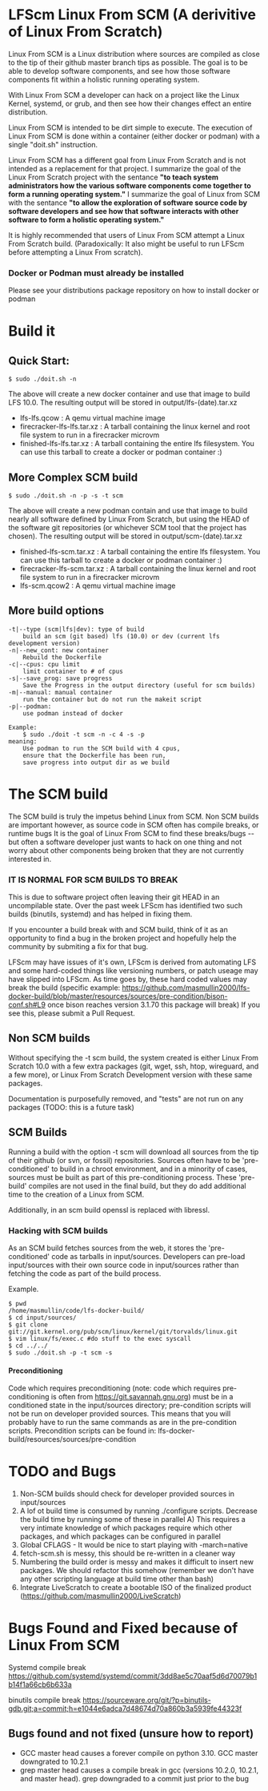 # LFScm Linux From SCM (A derivitive of Linux From Scratch)

Linux From SCM is a Linux distribution where sources are compiled as close to the tip of their github master branch tips as possible.
The goal is to be able to develop software components, and see how those software components fit within a holistic running operating system.

With Linux From SCM a developer can hack on a project like the Linux Kernel, systemd, or grub, and then see how their changes effect an entire distribution.

Linux From SCM is intended to be dirt simple to execute. The execution of Linux From SCM is done within a container (either docker or podman) with a single "doit.sh" instruction.

Linux From SCM has a different goal from Linux From Scratch and is not intended as a replacement for that project.  I summarize the goal of the Linux From Scratch project with the sentance **"to teach system administrators how the various software components come together to form a running operating system."**  I summarize the goal of Linux from SCM with the sentance **"to allow the exploration of software source code by software developers and see how that software interacts with other software to form a holistic operating system."**

It is highly recommended that users of Linux From SCM attempt a Linux From Scratch build.  (Paradoxically: It also might be useful to run LFScm before attempting a Linux From scratch).

### Docker or Podman must already be installed
Please see your distributions package repository on how to install docker or podman

# Build it

## Quick Start: 
    $ sudo ./doit.sh -n

The above will create a new docker container and use that image to build LFS 10.0.
The resulting output will be stored in output/lfs-(date).tar.xz
- lfs-lfs.qcow : A qemu virtual machine image
- firecracker-lfs-lfs.tar.xz : A tarball containing the linux kernel and root file system to run in a firecracker microvm
- finished-lfs-lfs.tar.xz : A tarball containing the entire lfs filesystem.  You can use this tarball to create a docker or podman container :)

## More Complex SCM build
    $ sudo ./doit.sh -n -p -s -t scm

The above will create a new podman contain and use that image to build nearly all software defined by Linux From Scratch, but using the HEAD of the software git repositories (or whichever SCM tool that the project has chosen).
The resulting output will be stored in output/scm-(date).tar.xz
- finished-lfs-scm.tar.xz : A tarball containing the entire lfs filesystem.  You can use this tarball to create a docker or podman container :)
- firecracker-lfs-scm.tar.xz : A tarball containing the linux kernel and root file system to run in a firecracker microvm
- lfs-scm.qcow2 : A qemu virtual machine image
  
## More build options
	-t|--type (scm|lfs|dev): type of build
		build an scm (git based) lfs (10.0) or dev (current lfs development version)
	-n|--new_cont: new container
		Rebuild the Dockerfile
	-c|--cpus: cpu limit
		limit container to # of cpus
	-s|--save_prog: save progress
		Save the Progress in the output directory (useful for scm builds)
	-m|--manual: manual container
		run the container but do not run the makeit script
	-p|--podman:
		use podman instead of docker

	Example:
		$ sudo ./doit -t scm -n -c 4 -s -p
	meaning:
		Use podman to run the SCM build with 4 cpus,
		ensure that the Dockerfile has been run,
		save progress into output dir as we build

# The SCM build
The SCM build is truly the impetus behind Linux from SCM.  Non SCM builds are important however, as source code in SCM often has compile breaks, or runtime bugs It is the goal of Linux From SCM to find these breaks/bugs -- but often a software developer just wants to hack on one thing and not worry about other components being broken that they are not currently interested in.

### IT IS NORMAL FOR SCM BUILDS TO BREAK
This is due to software project often leaving their git HEAD in an uncompilable state.  Over the past week LFScm has identified two such builds (binutils, systemd) and has helped in fixing them.

If you encounter a build break with and SCM build, think of it as an opportunity to find a bug in the broken project and hopefully help the community by submiting a fix for that bug.

LFScm may have issues of it's own, LFScm is derived from automating LFS and some hard-coded things like versioning numbers, or patch useage may have slipped into LFScm.  As time goes by, these hard coded values may break the build (specific example: https://github.com/masmullin2000/lfs-docker-build/blob/master/resources/sources/pre-condition/bison-conf.sh#L9 once bison reaches version 3.1.70 this package will break)
If you see this, please submit a Pull Request.

## Non SCM builds
Without specifying the -t scm build, the system created is either Linux From Scratch 10.0 with a few extra packages (git, wget, ssh, htop, wireguard, and a few more), or Linux From Scratch Development version with these same packages.

Documentation is purposefully removed, and "tests" are not run on any packages (TODO: this is a future task)
## SCM Builds
Running a build with the option -t scm will download all sources from the tip of their github (or svn, or fossil) repositories.  Sources often have to be 'pre-conditioned' to build in a chroot environment, and in a minority of cases, sources must be built as part of this pre-conditioning process.  These 'pre-build' compiles are not used in the final build, but they do add additional time to the creation of a Linux from SCM.

Additionally, in an scm build openssl is replaced with libressl.

### Hacking with SCM builds
As an SCM build fetches sources from the web, it stores the 'pre-conditioned' code as tarballs in input/sources.  Developers can pre-load input/sources with their own source code in input/sources rather than fetching the code as part of the build process.

Example.

    $ pwd
    /home/masmullin/code/lfs-docker-build/
    $ cd input/sources/
    $ git clone git://git.kernel.org/pub/scm/linux/kernel/git/torvalds/linux.git
    $ vim linux/fs/exec.c #do stuff to the exec syscall
    $ cd ../../
    $ sudo ./doit.sh -p -t scm -s

#### Preconditioning
Code which requires preconditioning (note: code which requires pre-conditioning is often from https://git.savannah.gnu.org) must be in a conditioned state in the input/sources directory; pre-condition scripts will not be run on developer provided sources.  This means that you will probably have to run the same commands as are in the pre-condition scripts.
Precondition scripts can be found in:
lfs-docker-build/resources/sources/pre-condition

# TODO and Bugs

1) Non-SCM builds should check for developer provided sources in input/sources
2) A lof ot build time is consumed by running ./configure scripts.  Decrease the build time by running some of these in parallel
  A) This requires a very intimate knowledge of which packages require which other packages, and which packages can be configured in parallel
3) Global CFLAGS - It would be nice to start playing with -march=native
4) fetch-scm.sh is messy, this should be re-written in a cleaner way
5) Numbering the build order is messy and makes it difficult to insert new packages.  We should refactor this somehow (remember we don't have any other scripting language at build time other than bash)
6) Integrate LiveScratch to create a bootable ISO of the finalized product (https://github.com/masmullin2000/LiveScratch)

# Bugs Found and Fixed because of Linux From SCM
Systemd compile break
https://github.com/systemd/systemd/commit/3dd8ae5c70aaf5d6d70079b1b14f1a66cb6b633a

binutils compile break
https://sourceware.org/git/?p=binutils-gdb.git;a=commit;h=e1044e6adca7d48674d70a860b3a5939fe44323f

## Bugs found and not fixed (unsure how to report)
- GCC master head causes a forever compile on python 3.10.  GCC master downgrated to 10.2.1
- grep master head causes a compile break in gcc (versions 10.2.0, 10.2.1, and master head).  grep downgraded to a commit just prior to the bug
